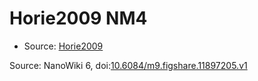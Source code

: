 <a name="material" />

# Horie2009 NM4
<script type="application/ld+json">
  {
    "@context": "https://schema.org/",
    "@type": "ChemicalSubstance",
    "@id": "https://egonw.github.io/nanowiki/nanowiki181.html#material",
    "http://purl.org/dc/terms/conformsTo":
      {
        "@type": "CreativeWork",
        "@id": "https://bioschemas.org/profiles/ChemicalSubstance/0.4-RELEASE/"
      },
    "identfier": "181",
    "name": "Horie2009 NM4",
    "url": "https://egonw.github.io/nanowiki/nanowiki181.html#material",
    "sameAs": "http://127.0.0.1/mediawiki/index.php/Special:URIResolver/Horie2009_NM4"
  }
</script>


* Source: [Horie2009](articleHorie2009.md)


Source: NanoWiki 6, doi:[10.6084/m9.figshare.11897205.v1](https://doi.org/10.6084/m9.figshare.11897205.v1)
